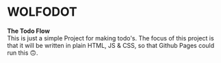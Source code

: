 # WOLFODOT
<b>The Todo Flow</b><br>
This is just a simple Project for making todo's. The focus of this project is that it will be written in plain HTML, JS & CSS, so that Github Pages could run this 🙃.